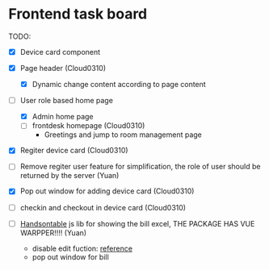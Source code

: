 # Frontend task board

TODO:

- [x] Device card component
- [x] Page header (Cloud0310)
  - [x] Dynamic change content according to page content
- [ ] User role based home page
  - [x] Admin home page
  - [ ] frontdesk homepage (Cloud0310)
    - Greetings and jump to room management page
- [x] Regiter device card (Cloud0310)
- [ ] Remove regiter user feature for simplification, the role of user should be returned by the server (Yuan)
- [x] Pop out window for adding device card (Cloud0310)
- [ ] checkin and checkout in device card (Cloud0310)

- [ ] [Handsontable](https://handsontable.com/) js lib for showing the bill excel,
      THE PACKAGE HAS VUE WARPPER!!!! (Yuan)
  - disable edit fuction: [reference](https://handsontable.com/docs/7.1.1/demo-disabled-editing.html)
  - pop out window for bill
